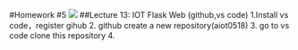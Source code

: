 #Homework #5
<img src="https://www.highcharts.com/demo/images/samples/highcharts/demo/line-ajax/thumbnail.png">
##Lecture 13: IOT Flask Web (github,vs code)
1.Install vs code，register gihub
2. github create a new repository(aiot0518)
3. go to vs code clone this repository
4. 
